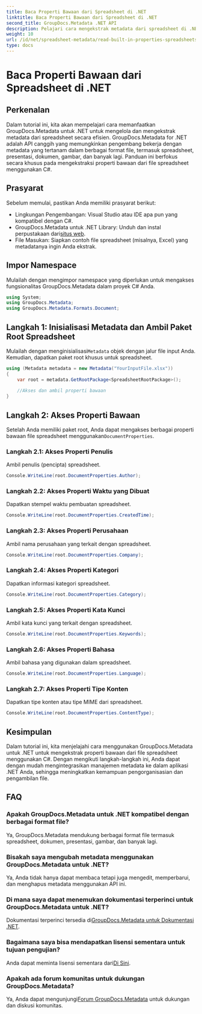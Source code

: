 ```yaml
---
title: Baca Properti Bawaan dari Spreadsheet di .NET
linktitle: Baca Properti Bawaan dari Spreadsheet di .NET
second_title: GroupDocs.Metadata .NET API
description: Pelajari cara mengekstrak metadata dari spreadsheet di .NET menggunakan GroupDocs.Metadata, sehingga meningkatkan manajemen dan pengorganisasian dokumen dalam aplikasi Anda.
weight: 10
url: /id/net/spreadsheet-metadata/read-built-in-properties-spreadsheets/
type: docs
---
```

# Baca Properti Bawaan dari Spreadsheet di .NET

## Perkenalan
Dalam tutorial ini, kita akan mempelajari cara memanfaatkan GroupDocs.Metadata untuk .NET untuk mengelola dan mengekstrak metadata dari spreadsheet secara efisien. GroupDocs.Metadata for .NET adalah API canggih yang memungkinkan pengembang bekerja dengan metadata yang tertanam dalam berbagai format file, termasuk spreadsheet, presentasi, dokumen, gambar, dan banyak lagi. Panduan ini berfokus secara khusus pada mengekstraksi properti bawaan dari file spreadsheet menggunakan C#.
## Prasyarat
Sebelum memulai, pastikan Anda memiliki prasyarat berikut:
- Lingkungan Pengembangan: Visual Studio atau IDE apa pun yang kompatibel dengan C#.
-  GroupDocs.Metadata untuk .NET Library: Unduh dan instal perpustakaan dari[situs web](https://releases.groupdocs.com/metadata/net/).
- File Masukan: Siapkan contoh file spreadsheet (misalnya, Excel) yang metadatanya ingin Anda ekstrak.

## Impor Namespace
Mulailah dengan mengimpor namespace yang diperlukan untuk mengakses fungsionalitas GroupDocs.Metadata dalam proyek C# Anda.
```csharp
using System;
using GroupDocs.Metadata;
using GroupDocs.Metadata.Formats.Document;
```
## Langkah 1: Inisialisasi Metadata dan Ambil Paket Root Spreadsheet
 Mulailah dengan menginisialisasi`Metadata` objek dengan jalur file input Anda. Kemudian, dapatkan paket root khusus untuk spreadsheet.
```csharp
using (Metadata metadata = new Metadata("YourInputFile.xlsx"))
{
    var root = metadata.GetRootPackage<SpreadsheetRootPackage>();
    
    //Akses dan ambil properti bawaan
}
```
## Langkah 2: Akses Properti Bawaan
 Setelah Anda memiliki paket root, Anda dapat mengakses berbagai properti bawaan file spreadsheet menggunakan`DocumentProperties`.
### Langkah 2.1: Akses Properti Penulis
Ambil penulis (pencipta) spreadsheet.
```csharp
Console.WriteLine(root.DocumentProperties.Author);
```
### Langkah 2.2: Akses Properti Waktu yang Dibuat
Dapatkan stempel waktu pembuatan spreadsheet.
```csharp
Console.WriteLine(root.DocumentProperties.CreatedTime);
```
### Langkah 2.3: Akses Properti Perusahaan
Ambil nama perusahaan yang terkait dengan spreadsheet.
```csharp
Console.WriteLine(root.DocumentProperties.Company);
```
### Langkah 2.4: Akses Properti Kategori
Dapatkan informasi kategori spreadsheet.
```csharp
Console.WriteLine(root.DocumentProperties.Category);
```
### Langkah 2.5: Akses Properti Kata Kunci
Ambil kata kunci yang terkait dengan spreadsheet.
```csharp
Console.WriteLine(root.DocumentProperties.Keywords);
```
### Langkah 2.6: Akses Properti Bahasa
Ambil bahasa yang digunakan dalam spreadsheet.
```csharp
Console.WriteLine(root.DocumentProperties.Language);
```
### Langkah 2.7: Akses Properti Tipe Konten
Dapatkan tipe konten atau tipe MIME dari spreadsheet.
```csharp
Console.WriteLine(root.DocumentProperties.ContentType);
```

## Kesimpulan
Dalam tutorial ini, kita menjelajahi cara menggunakan GroupDocs.Metadata untuk .NET untuk mengekstrak properti bawaan dari file spreadsheet menggunakan C#. Dengan mengikuti langkah-langkah ini, Anda dapat dengan mudah mengintegrasikan manajemen metadata ke dalam aplikasi .NET Anda, sehingga meningkatkan kemampuan pengorganisasian dan pengambilan file.

## FAQ
### Apakah GroupDocs.Metadata untuk .NET kompatibel dengan berbagai format file?
Ya, GroupDocs.Metadata mendukung berbagai format file termasuk spreadsheet, dokumen, presentasi, gambar, dan banyak lagi.
### Bisakah saya mengubah metadata menggunakan GroupDocs.Metadata untuk .NET?
Ya, Anda tidak hanya dapat membaca tetapi juga mengedit, memperbarui, dan menghapus metadata menggunakan API ini.
### Di mana saya dapat menemukan dokumentasi terperinci untuk GroupDocs.Metadata untuk .NET?
 Dokumentasi terperinci tersedia di[GroupDocs.Metadata untuk Dokumentasi .NET](https://tutorials.groupdocs.com/metadata/net/).
### Bagaimana saya bisa mendapatkan lisensi sementara untuk tujuan pengujian?
 Anda dapat meminta lisensi sementara dari[Di Sini](https://purchase.groupdocs.com/temporary-license/).
### Apakah ada forum komunitas untuk dukungan GroupDocs.Metadata?
 Ya, Anda dapat mengunjungi[Forum GroupDocs.Metadata](https://forum.groupdocs.com/c/metadata/14) untuk dukungan dan diskusi komunitas.